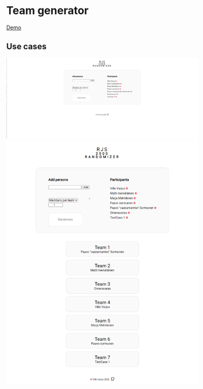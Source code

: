 # Team generator

[Demo](https://www.hmlsolutions.com/cloud13/rjs/index.php)

<h2>Use cases</h2>

<img src="/assets/1.png" alt="use case1"/>

<img src="/assets/2.png" alt="use case 2" height="40%"/>
